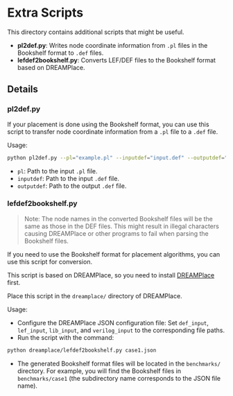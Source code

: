 # Extra Scripts

This directory contains additional scripts that might be useful.

- **pl2def.py**: Writes node coordinate information from `.pl` files in the Bookshelf format to `.def` files.
- **lefdef2bookshelf.py**: Converts LEF/DEF files to the Bookshelf format based on DREAMPlace.

## Details

### **pl2def.py**

If your placement is done using the Bookshelf format, you can use this script to transfer node coordinate information from a `.pl` file to a `.def` file.

Usage:
```bash
python pl2def.py --pl="example.pl" --inputdef="input.def" --outputdef="output.def"
```
- `pl`: Path to the input `.pl` file.
- `inputdef`: Path to the input `.def` file.
- `outputdef`: Path to the output `.def` file.

### **lefdef2bookshelf.py**

> Note: The node names in the converted Bookshelf files will be the same as those in the DEF files. This might result in illegal characters causing DREAMPlace or other programs to fail when parsing the Bookshelf files.

If you need to use the Bookshelf format for placement algorithms, you can use this script for conversion.

This script is based on DREAMPlace, so you need to install [DREAMPlace](https://github.com/limbo018/DREAMPlace) first.

Place this script in the `dreamplace/` directory of DREAMPlace.

Usage:
- Configure the DREAMPlace JSON configuration file: Set `def_input`, `lef_input`, `lib_input`, and `verilog_input` to the corresponding file paths.
- Run the script with the command:
```bash
python dreamplace/lefdef2bookshelf.py case1.json
```
- The generated Bookshelf format files will be located in the `benchmarks/` directory. For example, you will find the Bookshelf files in `benchmarks/case1` (the subdirectory name corresponds to the JSON file name).
